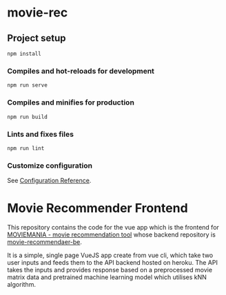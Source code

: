 # movie-rec

## Project setup
```
npm install
```

### Compiles and hot-reloads for development
```
npm run serve
```

### Compiles and minifies for production
```
npm run build
```

### Lints and fixes files
```
npm run lint
```

### Customize configuration
See [Configuration Reference](https://cli.vuejs.org/config/).

# Movie Recommender Frontend

This repository contains the code for the vue app which is the frontend for [MOVIEMANIA - movie recommendation tool](http://succinct-foot.surge.sh/#/) whose backend repository is [movie-recommendaer-be](https://github.com/deepti-29/movie-recommendation-fe/tree/master).

It is a simple, single page VueJS app create from vue cli, which take two user inputs and feeds them to the API backend hosted on heroku. The API takes the inputs and provides response based on a preprocessed movie matrix data and pretrained machine learning model which utilises kNN algorithm. 

